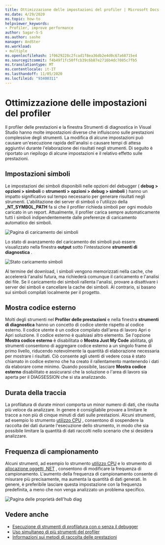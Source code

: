 ```yaml
---
title: Ottimizzazione delle impostazioni del profiler | Microsoft Docs
ms.date: 4/29/2020
ms.topic: how-to
helpviewer_keywords:
- Profiler, improve performance
author: Sagar-S-S
ms.author: sashe
manager: AndSter
ms.workload:
- multiple
ms.openlocfilehash: 1f0629228c2fcad1f8ea36db2e4d0c67a68715e4
ms.sourcegitcommit: f4b49f1fc50ffcb39c6b87e2716b4dc7085c7fb5
ms.translationtype: MT
ms.contentlocale: it-IT
ms.lasthandoff: 11/05/2020
ms.locfileid: "93400311"
---
```

# <a name="optimizing-profiler-settings"></a>Ottimizzazione delle impostazioni del profiler

Il profiler delle prestazioni e la finestra Strumenti di diagnostica in Visual Studio hanno molte impostazioni diverse che influiscono sulle prestazioni complessive degli strumenti. La modifica di alcune impostazioni può causare un'esecuzione rapida dell'analisi o causare tempi di attesa aggiuntivi durante l'elaborazione dei risultati negli strumenti. Di seguito è riportato un riepilogo di alcune impostazioni e il relativo effetto sulle prestazioni.

## <a name="symbol-settings"></a>Impostazioni simboli

Le impostazioni dei simboli disponibili nelle opzioni del debugger ( **debug > opzioni > simboli** o **strumenti > opzioni > debug > simboli** ) hanno un impatto significativo sul tempo necessario per generare risultati negli strumenti. L'abilitazione dei server di simboli o l'utilizzo della **_NT_SYMBOL_PATH** fa sì che il profiler richieda simboli per ogni modulo caricato in un report. Attualmente, il profiler carica sempre automaticamente tutti i simboli indipendentemente dalle preferenze di caricamento automatico dei simboli.

![Pagina di caricamento dei simboli](../profiling/media/symbolloading.png "Caricamento simboli")

Lo stato di avanzamento del caricamento dei simboli può essere visualizzato nella finestra **output** sotto l'intestazione **strumenti di diagnostica** .

![Stato caricamento simboli](../profiling/media/symbolloadingprogress.png "Stato caricamento simboli")

Al termine del download, i simboli vengono memorizzati nella cache, che accelererà l'analisi futura, ma richiederà comunque il caricamento e l'analisi dei file. Se il caricamento dei simboli rallenta l'analisi, provare a disattivare i server dei simboli e cancellare la cache dei simboli. Al contrario, si basano sui simboli compilati localmente per il progetto.

## <a name="show-external-code"></a>Mostra codice esterno

Molti degli strumenti nel **Profiler delle prestazioni** e nella finestra **strumenti di diagnostica** hanno un concetto di codice utente rispetto al codice esterno. Il codice utente è un codice compilato dall'area di lavoro Apri o Apri soluzione. Il codice esterno è qualsiasi altro elemento. Se l'opzione **Mostra codice esterno** è disabilitata o **Mostra Just My Code** abilitata, gli strumenti consentono di aggregare codice esterno a un singolo frame di primo livello, riducendo notevolmente la quantità di elaborazione necessaria per mostrare i risultati. Ciò consente agli utenti di vedere cosa è stato chiamato in codice esterno che ha creato il rallentamento mantenendo i dati da elaborare come minimo. Quando possibile, lasciare **Mostra codice esterno** disabilitato e assicurarsi che la soluzione o l'area di lavoro sia aperta per il DIAGSESSION che si sta analizzando.

## <a name="trace-duration"></a>Durata della traccia

La profilatura di durate minori comporta un minor numero di dati, che risulta più veloce da analizzare. In genere è consigliabile provare a limitare le tracce a non più di cinque minuti di dati sulle prestazioni. Alcuni strumenti, ad esempio lo strumento [utilizzo CPU](../profiling/cpu-usage.md) , consentono di sospendere la raccolta dei dati durante l'esecuzione dello strumento, in modo che sia possibile limitare la quantità di dati raccolti nello scenario che si desidera analizzare.

## <a name="sampling-frequency"></a>Frequenza di campionamento

Alcuni strumenti, ad esempio lo strumento [utilizzo CPU](../profiling/cpu-usage.md) e lo strumento di [allocazione oggetti .NET](../profiling/dotnet-alloc-tool.md) , consentono di modificare la frequenza di campionamento. L'aumento della frequenza di campionamento consente di misurare più precisamente, ma aumenta la quantità di dati generati. In genere, è preferibile lasciare questa impostazione con la frequenza predefinita, a meno che non venga analizzato un problema specifico.

![Pagina delle proprietà dell'hub diag](../profiling/media/diaghubpropertiespage.png "Pagina delle proprietà dell'hub diag")

## <a name="see-also"></a>Vedere anche

- [Esecuzione di strumenti di profilatura con o senza il debugger](../profiling/running-profiling-tools-with-or-without-the-debugger.md)
- [Uso simultaneo di più strumenti del profiler](../profiling/use-multiple-profiler-tools-simultaneously.md)
- [Informazioni sui metodi di raccolta delle prestazioni](../profiling/understanding-performance-collection-methods-perf-profiler.md)
